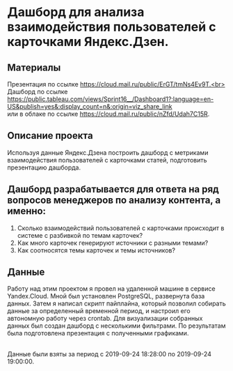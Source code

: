 # Дашборд для анализа взаимодействия пользователей с карточками Яндекс.Дзен.

## Материалы

Презентация по ссылке https://cloud.mail.ru/public/ErGT/tmNs4Ev9T.<br>
Дашборд по ссылке https://public.tableau.com/views/Sprint16__/Dashboard1?:language=en-US&publish=yes&:display_count=n&:origin=viz_share_link
<br>
или в облаке по ссылке https://cloud.mail.ru/public/nZfd/Udah7C15R.

## Описание проекта
Используя данные Яндекс.Дзена построить дашборд с метриками взаимодействия пользователей с карточками статей, подготовить презентацию дашборда.

## Дашборд разрабатывается для ответа на ряд вопросов менеджеров по анализу контента, а именно: 
1) Сколько взаимодействий пользователей с карточками происходит в системе с разбивкой по темам карточек?
2) Как много карточек генерируют источники с разными темами?
3) Как соотносятся темы карточек и темы источников?

## Данные
Работу над этим проектом я провел на удаленной машине в сервисе Yandex.Cloud. Мной
был установлен PostgreSQL, развернута база данных. Затем я написал скрипт пайплайна,
который позволил собирать данные за определенный временной период, и настроил его
автономную работу через crontab. Для визуализации собранных данных был создан
дашборд с несколькими фильтрами. По результатам была подготовлена презентация с полученными графиками.<br><br>

Данные были взяты за период с 2019-09-24 18:28:00  по 2019-09-24 19:00:00.